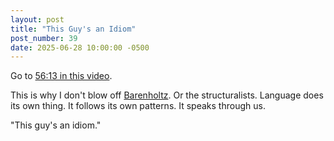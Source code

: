 ```yaml
---
layout: post
title: "This Guy's an Idiom"
post_number: 39
date: 2025-06-28 10:00:00 -0500
---
```


Go to [56:13 in this video](https://www.youtube.com/watch?v=p58vknxGR4I&t=3387s).

This is why I don't blow off [Barenholtz](https://www.youtube.com/watch?v=FIMw04GJJ7U&t=1059s). Or the structuralists. Language does its own thing. It follows its own patterns. It speaks through us.

"This guy's an idiom."